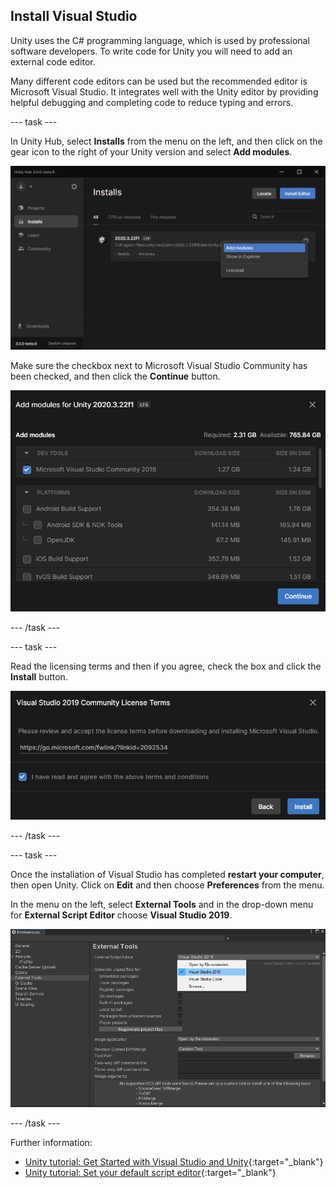 ## Install Visual Studio

Unity uses the C# programming language, which is used by professional software developers. To write code for Unity you will need to add an external code editor.

Many different code editors can be used but the recommended editor is Microsoft Visual Studio. It integrates well with the Unity editor by providing helpful debugging and completing code to reduce typing and errors.

--- task ---

In Unity Hub, select **Installs** from the menu on the left, and then click on the gear icon to the right of your Unity version and select **Add modules**.

![Unity Hub shown with options selected.](images/unity-add-modules.png)

Make sure the checkbox next to Microsoft Visual Studio Community has been checked, and then click the **Continue** button.

![Unity Hub with a check next to Visual Studio.](images/unity-install-vs.png)

--- /task ---

--- task ---

Read the licensing terms and then if you agree, check the box and click the **Install** button.

![License agreement checked for Visual Studio.](images/unity-vs-license.png)

--- /task ---

--- task ---

Once the installation of Visual Studio has completed **restart your computer**, then open Unity. Click on **Edit** and then choose **Preferences** from the menu.

In the menu on the left, select **External Tools** and in the drop-down menu for **External Script Editor** choose **Visual Studio 2019**.

![Preferences menu with Visual Studio chosen as the script editor.](images/unity-editor-select.png)

--- /task ---

Further information:
+ [Unity tutorial: Get Started with Visual Studio and Unity](https://learn.unity.com/tutorial/get-started-with-visual-studio-and-unity#){:target="_blank"}
+ [Unity tutorial: Set your default script editor](https://learn.unity.com/tutorial/set-your-default-script-editor-ide){:target="_blank"}